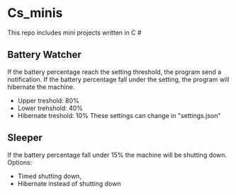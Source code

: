 # Cs_minis

This repo includes mini projects written in C # 

## Battery Watcher
If the battery percentage reach the setting threshold, the program send a notification. If the battery percentage fall under the setting, the program will hibernate the machine.
  - Upper treshold: 80%
  - Lower trehshold: 40%
  - Hibernate treshold: 10%
These settings can change in "settings.json"

## Sleeper
If the battery percentage fall under 15% the machine will be shutting down. 
Options: 
  - Timed shutting down,
  - Hibernate instead of shutting down
